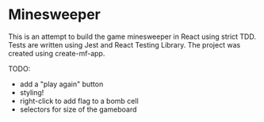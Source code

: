 # Minesweeper

This is an attempt to build the game minesweeper in React using strict TDD. Tests are written using Jest and React Testing Library. The project was created using create-mf-app.

TODO:

- add a "play again" button
- styling!
- right-click to add flag to a bomb cell
- selectors for size of the gameboard
